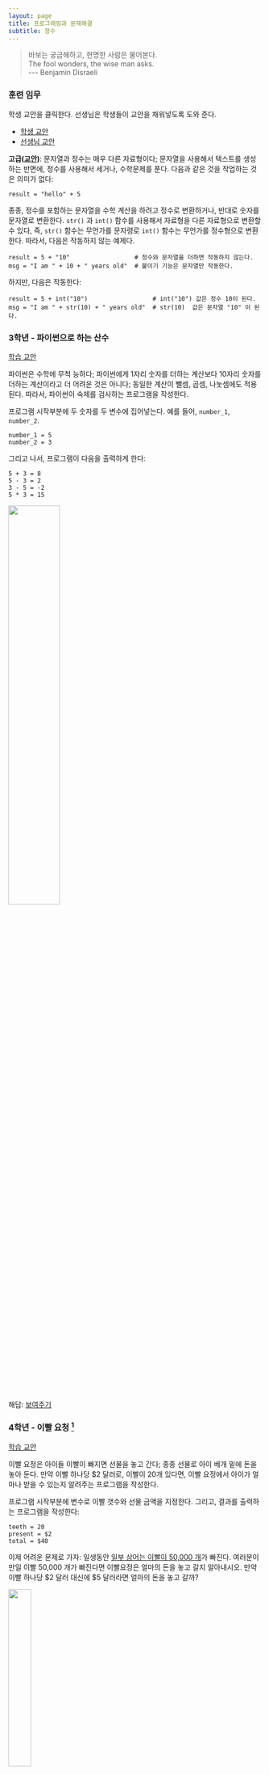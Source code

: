 ```yaml
---
layout: page
title: 프로그래밍과 문제해결
subtitle: 정수
---
```


> 바보는 궁금해하고, 현명한 사람은 물어본다.  
> The fool wonders, the wise man asks.  
> --- Benjamin Disraeli

### 훈련 임무

학생 교안을 클릭한다. 선생님은 학생들이 교안을 채워넣도록 도와 준다.

- [학생 교안](http://www.codeskulptor.org/#user40_cgApbpcHnwcsJtO.py)
- [선생님 교안](http://www.codeskulptor.org/#user40_0kra14IoJNK03eD.py)

**고급([교안](http://www.codeskulptor.org/#user40_SsV0yMn77uVA2KI.py))**:
문자열과 정수는 매우 다른 자료형이다; 문자열을 사용해서 텍스트를 생성하는 반면에, 정수를 사용해서 세거나, 수학문제를 푼다. 다음과 같은 것을 작업하는 것은 의미가 없다:

~~~ {.python}
result = "hello" + 5
~~~
종종, 정수를 포함하는 문자열을 수학 계산을 하려고 정수로 변환하거나, 반대로 숫자를 문자열로 변환한다. `str()` 과 `int()` 함수를 사용해서 자료형을 다른 자료형으로 변환할 수 있다, 즉, `str()` 함수는 무언가를 문자령로 `int()` 함수는 무언가를 정수형으로 변환한다. 따라서, 다음은 작동하지 않는 예제다.

~~~ {.python}
result = 5 + "10"                  # 정수와 문자열을 더하면 작동하지 않는다.
msg = "I am " + 10 + " years old"  # 붙이기 기능은 문자열만 작동한다.
~~~

하지만, 다음은 작동한다:

~~~ {.python}
result = 5 + int("10")                  # int("10") 값은 정수 10이 된다.
msg = "I am " + str(10) + " years old"  # str(10)  값은 문자열 "10" 이 된다.
~~~

### 3학년 - 파이썬으로 하는 산수

[학습 교안](http://www.codeskulptor.org/#user40_4enAUHHcmVRoc24.py)

파이썬은 수학에 무척 능하다; 파이썬에게 1자리 숫자를 더하는 계산보다 10자리 숫자를 더하는 계산이라고 더 어려운 것은 아니다; 동일한 계산이 뺄셈, 곱셈, 나눗셈에도 적용된다. 따라서, 파이썬이 숙제를 검사하는 프로그램을 작성한다.

프로그램 시작부분에 두 숫자를 두 변수에 집어넣는다. 예를 들어, `number_1`, `number_2`.

~~~ {.python}
number_1 = 5
number_2 = 3
~~~

그리고 나서, 프로그램이 다음을 출력하게 한다:

~~~ {.python}
5 + 3 = 8
5 - 3 = 2
3 - 5 = -2
5 * 3 = 15
~~~

<img src="fig/numbers-738068_640-300x169" width="45%" />

해답: [보여주기](http://www.codeskulptor.org/#user40_hgc1fHOzrLZhZRE.py)

### 4학년 - 이빨 요청 [^1]

[^1]: 이빨 요정(tooth fairy) - 어린 아이의 침대 머리맡에 자기전에 빠진 이를 놓아두면,이빨을 가져가고 대신에 동전을 놓고 간다는 요정

[학습 교안](http://www.codeskulptor.org/#user40_Lns5UBKZUCA6JqC.py)

이빨 요정은 아이들 이빨이 빠지면 선물을 놓고 간다; 종종 선물로 아이 베개 밑에 돈을 놓아 둔다. 만약 이빨 하나당 $2 달러로, 이빨이 20개 있다면, 이빨 요정에서 아이가 얼마나 받을 수 있는지 알려주는 프로그램을 작성한다.

프로그램 시작부분에 변수로 이빨 갯수와 선물 금액을 지정한다. 그리고, 결과를 출력하는 프로그램을 작성한다:

~~~ {.python}
teeth = 20
present = $2
total = $40
~~~

이제 어려운 문제로 가자: 일생동안 [일부 상어는 이빨이 50,000 개](http://wonderopolis.org/wonder/how-many-teeth-do-sharks-have/)가 빠진다. 여러분이 만일 이빨 50,000 개가 빠진다면 이빨요정은 얼마의 돈을 놓고 갈지 알아내시오. 만약 이빨 하나당 $2 달러 대신에 $5 달러라면 얼마의 돈을 놓고 갈까?

<img src="fig/shark-47634_640" width="30%" />

정답: [보여주기](http://www.codeskulptor.org/#user40_wR2qHk7aabEujiR.py)


### 5 학년 : 던젼 앤드 드래곤(Dungeons and Dragons)

[학습 교안](http://www.codeskulptor.org/#user40_ico0wo4NCJS1kR8.py)

`던젼 앤드 드래곤`은 인간, 요정, 난장이 역할을 맡아 모험을 떠나는 게임이다. 흡혈귀로 가득찬 버려진 유적, 혹은 용이 지키고 있는 보물동굴을 탐험해 나간다.




